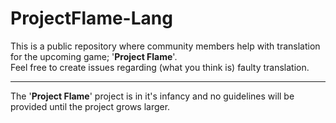 # ProjectFlame-Lang

This is a public repository where community members help with translation for the upcoming game; '**Project Flame**'.  
Feel free to create issues regarding (what you think is) faulty translation.

***

The '**Project Flame**' project is in it's infancy and no guidelines will be provided until the project grows larger.
